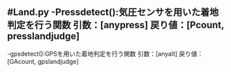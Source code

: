 #Land.py
-Pressdetect():気圧センサを用いた着地判定を行う関数
	引数：[anypress]
	戻り値：[Pcount, presslandjudge]
---
-gpsdetect():GPSを用いた着地判定を行う関数
	引数：[anyalt]
	戻り値：[GAcount, gpslandjudge]
